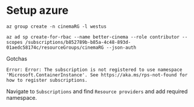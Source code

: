 # Setup azure

```
az group create -n cinemaRG -l westus

az ad sp create-for-rbac --name better-cinema --role contributor --scopes /subscriptions/b852789b-b85a-4c48-893d-01aedc58174c/resourceGroups/cinemaRG --json-auth
```


Gotchas
```
Error: Error: The subscription is not registered to use namespace 'Microsoft.ContainerInstance'. See https://aka.ms/rps-not-found for how to register subscriptions.
```

Navigate to `Subscriptions` and find `Resource providers` and add required namespace.
